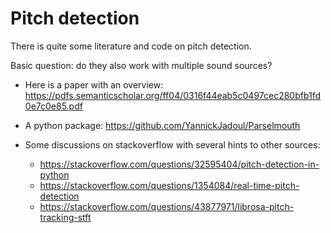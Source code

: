 # Pitch detection

There is quite some literature and code on pitch detection.

Basic question: do they also work with multiple sound sources?

- Here is a paper with an overview:
  https://pdfs.semanticscholar.org/ff04/0316f44eab5c0497cec280bfb1fd0e7c0e85.pdf

- A python package:
  https://github.com/YannickJadoul/Parselmouth

- Some discussions on stackoverflow with several hints to other sources:
  - https://stackoverflow.com/questions/32595404/pitch-detection-in-python
  - https://stackoverflow.com/questions/1354084/real-time-pitch-detection
  - https://stackoverflow.com/questions/43877971/librosa-pitch-tracking-stft
